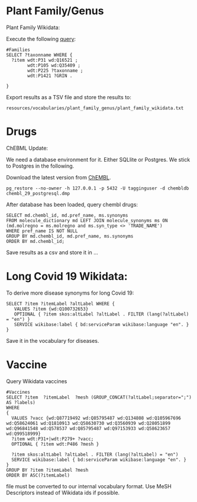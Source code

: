 
# Plant Family/Genus

Plant Family Wikidata:


Execute the following [query](https://query.wikidata.org/#%23Families%0ASELECT%20%3Ftaxonname%20WHERE%20%7B%0A%20%20%3Fitem%20wdt%3AP31%20wd%3AQ16521%20%3B%0A%20%20%20%20%20%20%20%20wdt%3AP105%20wd%3AQ35409%20%3B%0A%20%20%20%20%20%20%20%20wdt%3AP225%20%3Ftaxonname%20%3B%0A%20%20%20%20%20%20%20%20wdt%3AP1421%20%3FGRIN%20.%0A%20%20%0A%7D):
```
#Families
SELECT ?taxonname WHERE {
  ?item wdt:P31 wd:Q16521 ;
        wdt:P105 wd:Q35409 ;
        wdt:P225 ?taxonname ;
        wdt:P1421 ?GRIN .
  
}
```
Export results as a TSV file and store the results to:
```
resources/vocabularies/plant_family_genus/plant_family_wikidata.txt
```

# Drugs

ChEBML Update:

We need a database environment for it. 
Either SQLlite or Postgres. 
We stick to Postgres in the following.

Download the latest version from [ChEMBL](https://chembl.gitbook.io/chembl-interface-documentation/downloads).
```
pg_restore --no-owner -h 127.0.0.1 -p 5432 -U tagginguser -d chembldb chembl_29_postgresql.dmp
```

After database has been loaded, query chembl drugs:
```
SELECT md.chembl_id, md.pref_name, ms.synonyms
FROM molecule_dictionary md LEFT JOIN molecule_synonyms ms ON (md.molregno = ms.molregno and ms.syn_type <> 'TRADE_NAME')
WHERE pref_name IS NOT NULL
GROUP BY md.chembl_id, md.pref_name, ms.synonyms
ORDER BY md.chembl_id;
```

Save results as a csv and store it in ...

# Long Covid 19 Wikidata:
To derive more disease synonyms for long Covid 19:
```
SELECT ?item ?itemLabel ?altLabel WHERE {
   VALUES ?item {wd:Q100732653} 
   OPTIONAL { ?item skos:altLabel ?altLabel . FILTER (lang(?altLabel) = "en") }      
   SERVICE wikibase:label { bd:serviceParam wikibase:language "en". }     
}
```

Save it in the vocabulary for diseases.


# Vaccine
Query Wikidata vaccines
```
#Vaccines 
SELECT ?item  ?itemLabel  ?mesh (GROUP_CONCAT(?altLabel;separator=";") AS ?labels)
WHERE 
{
  VALUES ?vacc {wd:Q87719492 wd:Q85795487 wd:Q134808 wd:Q105967696 wd:Q58624061 wd:Q1810913 wd:Q58630730 wd:Q3560939 wd:Q28051899 wd:Q96841548 wd:Q578537 wd:Q85795487 wd:Q97153933 wd:Q58623657 wd:Q99518999} 
  ?item wdt:P31+|wdt:P279+ ?vacc;
  OPTIONAL { ?item wdt:P486 ?mesh }
  
  ?item skos:altLabel ?altLabel . FILTER (lang(?altLabel) = "en")       
  SERVICE wikibase:label { bd:serviceParam wikibase:language "en". }     
}
GROUP BY ?item ?itemLabel ?mesh
ORDER BY ASC(?itemLabel)
```

file must be converted to our internal vocabulary format. 
Use MeSH Descriptors instead of Wikidata ids if possible.